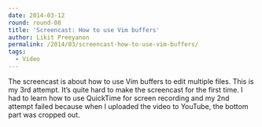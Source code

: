 ```yaml
---
date: 2014-03-12
round: round-08
title: 'Screencast: How to use Vim buffers'
author: Likit Preeyanon
permalink: /2014/03/screencast-how-to-use-vim-buffers/
tags:
  - Video
---
```

The screencast is about how to use Vim buffers to edit multiple files. This is my 3rd attempt. It&#8217;s quite hard to make the screencast for the first time. I had to learn how to use QuickTime for screen recording and my 2nd attempt failed because when I uploaded the video to YouTube, the bottom part was cropped out.
